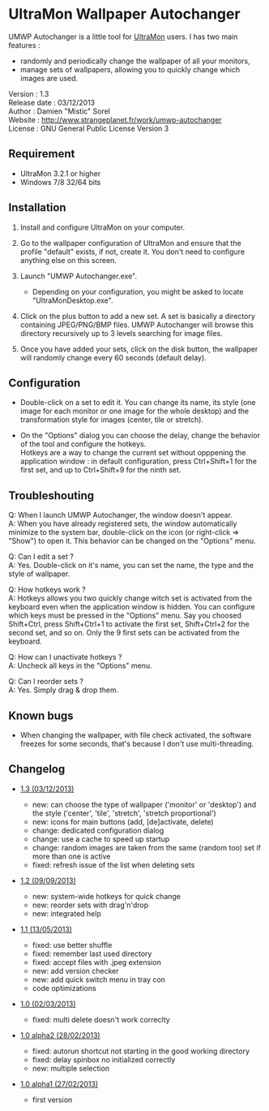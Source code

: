 UltraMon Wallpaper Autochanger
================

UMWP Autochanger is a little tool for [UltraMon](http://www.realtimesoft.com/ultramon/) users. I has two main features :
* randomly and periodically change the wallpaper of all your monitors,
* manage sets of wallpapers, allowing you to quickly change which images are used.

Version       : 1.3  
Release date  : 03/12/2013  
Author        : Damien "Mistic" Sorel  
Website       : http://www.strangeplanet.fr/work/umwp-autochanger  
License       : GNU General Public License Version 3  


## Requirement
* UltraMon 3.2.1 or higher
* Windows 7/8 32/64 bits


## Installation
1. Install and configure UltraMon on your computer.

2. Go to the wallpaper configuration of UltraMon and ensure that the profile "default" exists, if not, create it. You don't need to configure anything else on this screen.

3. Launch "UMWP Autochanger.exe".
    * Depending on your configuration, you might be asked to locate "UltraMonDesktop.exe".

4. Click on the plus button to add a new set. A set is basically a directory containing JPEG/PNG/BMP files. UMWP Autochanger will browse this directory recursively up to 3 levels searching for image files.

5. Once you have added your sets, click on the disk button, the wallpaper will randomly change every 60 seconds (default delay).


## Configuration
* Double-click on a set to edit it. You can change its name, its style (one image for each monitor or one image for the whole desktop) and the transformation style for images (center, tile or stretch).

* On the "Options" dialog you can choose the delay, change the behavior of the tool and configure the hotkeys.  
Hotkeys are a way to change the current set without opppening the application window : in default configuration, press Ctrl+Shift+1 for the first set, and up to Ctrl+Shift+9 for the ninth set.


## Troubleshouting
Q: When I launch UMWP Autochanger, the window doesn't appear.  
A: When you have already registered sets, the window automatically minimize to the system bar, double-click on the icon (or right-click => "Show") to open it. This behavior can be changed on the "Options" menu.

Q: Can I edit a set ?  
A: Yes. Double-click on it's name, you can set the name, the type and the style of wallpaper.

Q: How hotkeys work ?  
A: Hotkeys allows you two quickly change witch set is activated from the keyboard even when the application window is hidden. You can configure which keys must be pressed in the "Options" menu. Say you choosed Shift+Ctrl, press Shift+Ctrl+1 to activate the first set, Shift+Ctrl+2 for the second set, and so on. Only the 9 first sets can be activated from the keyboard.

Q: How can I unactivate hotkeys ?  
A: Uncheck all keys in the "Options" menu.

Q: Can I reorder sets ?  
A: Yes. Simply drag & drop them.


## Known bugs
* When changing the wallpaper, with file check activated, the software freezes for some seconds, that's because I don't use multi-threading.


## Changelog
* [1.3 (03/12/2013)](http://www.strangeplanet.fr/work/umwp-autochanger/download.php?ver=1.3)
    * new: can choose the type of wallpaper ('monitor' or 'desktop') and the style ('center', 'tile', 'stretch', 'stretch proportional')
    * new: icons for main buttons (add, [de]activate, delete)
    * change: dedicated configuration dialog
    * change: use a cache to speed up startup
    * change: random images are taken from the same (random too) set if more than one is active
    * fixed: refresh issue of the list when deleting sets

* [1.2 (09/09/2013)](http://www.strangeplanet.fr/work/umwp-autochanger/download.php?ver=1.2)
    * new: system-wide hotkeys for quick change
    * new: reorder sets with drag'n'drop
    * new: integrated help

* [1.1 (13/05/2013)](http://www.strangeplanet.fr/work/umwp-autochanger/download.php?ver=1.1)
    * fixed: use better shuffle
    * fixed: remember last used directory
    * fixed: accept files with .jpeg extension
    * new: add version checker
    * new: add quick switch menu in tray con
    * code optimizations

* [1.0 (02/03/2013)](http://www.strangeplanet.fr/work/umwp-autochanger/download.php?ver=1.0)
    * fixed: multi delete doesn't work correclty

* [1.0 alpha2 (28/02/2013)](http://www.strangeplanet.fr/work/umwp-autochanger/download.php?ver=1.0a2)
    * fixed: autorun shortcut not starting in the good working directory
    * fixed: delay spinbox no initialized correctly
    * new: multiple selection

* [1.0 alpha1 (27/02/2013)](http://www.strangeplanet.fr/work/umwp-autochanger/download.php?ver=1.0a1)
    * first version
